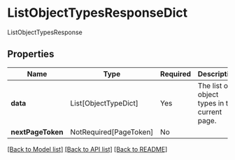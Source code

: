 # ListObjectTypesResponseDict

ListObjectTypesResponse

## Properties
| Name | Type | Required | Description |
| ------------ | ------------- | ------------- | ------------- |
**data** | List[ObjectTypeDict] | Yes | The list of object types in the current page. |
**nextPageToken** | NotRequired[PageToken] | No |  |


[[Back to Model list]](../../README.md#documentation-for-models) [[Back to API list]](../../README.md#documentation-for-api-endpoints) [[Back to README]](../../README.md)
